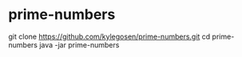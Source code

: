 # prime-numbers

git clone https://github.com/kylegosen/prime-numbers.git
cd prime-numbers
java -jar prime-numbers
